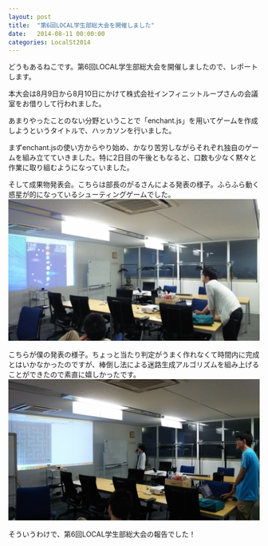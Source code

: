 ```yaml
---
layout: post
title:  "第6回LOCAL学生部総大会を開催しました"
date:   2014-08-11 00:00:00
categories: LocalSt2014
---
```


どうもあるねこです。第6回LOCAL学生部総大会を開催しましたので、レポートします。

本大会は8月9日から8月10日にかけて株式会社インフィニットループさんの会議室をお借りして行われました。

あまりやったことのない分野ということで「enchant.js」を用いてゲームを作成しようというタイトルで、ハッカソンを行いました。

まずenchant.jsの使い方からやり始め、かなり苦労しながらそれぞれ独自のゲームを組み立てていきました。特に2日目の午後ともなると、口数も少なく黙々と作業に取り組むようになっていました。

そして成果物発表会。こちらは部長のがるさんによる発表の様子。ふらふら動く惑星が的になっているシューティングゲームでした。
![pic](/static/img/localSt2014/DSC_0216.jpg)

こちらが僕の発表の様子。ちょっと当たり判定がうまく作れなくて時間内に完成とはいかなかったのですが、棒倒し法による迷路生成アルゴリズムを組み上げることができたので素直に嬉しかったです。
![pic](/static/img/localSt2014/DSC_0218.jpg)

そういうわけで、第6回LOCAL学生部総大会の報告でした！
